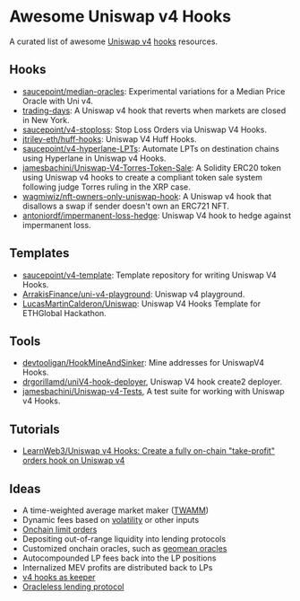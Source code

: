 # Awesome Uniswap v4 Hooks

A curated list of awesome [Uniswap v4](https://github.com/Uniswap/v4-core) [hooks](https://github.com/Uniswap/v4-periphery/tree/main/contracts/hooks) resources.

## Hooks

- [saucepoint/median-oracles](https://github.com/saucepoint/median-oracles): Experimental variations for a Median Price Oracle with Uni v4.
- [trading-days](https://github.com/horsefacts/trading-days): A Uniswap v4 hook that reverts when markets are closed in New York.
- [saucepoint/v4-stoploss](https://github.com/saucepoint/v4-stoploss): Stop Loss Orders via Uniswap V4 Hooks.
- [jtriley-eth/huff-hooks](https://github.com/jtriley-eth/huff-hooks): Uniswap V4 Huff Hooks.
- [saucepoint/v4-hyperlane-LPTs](https://github.com/saucepoint/v4-hyperlane-LPTs): Automate LPTs on destination chains using Hyperlane in Uniswap v4 Hooks.
- [jamesbachini/Uniswap-V4-Torres-Token-Sale](https://github.com/jamesbachini/Uniswap-V4-Torres-Token-Sale): A Solidity ERC20 token using Uniswap v4 hooks to create a compliant token sale system following judge Torres ruling in the XRP case.
- [wagmiwiz/nft-owners-only-uniswap-hook](https://github.com/wagmiwiz/nft-owners-only-uniswap-hook): A Uniswap v4 hook that disallows a swap if sender doesn't own an ERC721 NFT.
- [antoniordf/impermanent-loss-hedge](https://github.com/antoniordf/impermanent-loss-hedge): Uniswap V4 hook to hedge against impermanent loss.

## Templates

- [saucepoint/v4-template](https://github.com/saucepoint/v4-template): Template repository for writing Uniswap V4 Hooks.
- [ArrakisFinance/uni-v4-playground](https://github.com/ArrakisFinance/uni-v4-playground): Uniswap v4 playground.
- [LucasMartinCalderon/Uniswap](https://github.com/LucasMartinCalderon/Uniswap): Uniswap V4 Hooks Template for ETHGlobal Hackathon.

## Tools

- [devtooligan/HookMineAndSinker](https://github.com/devtooligan/HookMineAndSinker): Mine addresses for UniswapV4 Hooks.
- [drgorillamd/uniV4-hook-deployer](https://github.com/drgorillamd/uniV4-hook-deployer), Uniswap V4 hook create2 deployer.
- [jamesbachini/Uniswap-v4-Tests](https://github.com/jamesbachini/Uniswap-v4-Tests), A test suite for working with Uniswap v4 Hooks.

## Tutorials

- [LearnWeb3/Uniswap v4 Hooks: Create a fully on-chain "take-profit" orders hook on Uniswap v4](https://learnweb3.io/lessons/uniswap-v4-hooks-create-a-fully-on-chain-take-profit-orders-hook-on-uniswap-v4/)


## Ideas

- A time-weighted average market maker ([TWAMM](https://github.com/Uniswap/v4-periphery/blob/main/contracts/hooks/examples/TWAMM.sol))
- Dynamic fees based on [volatility](https://github.com/Uniswap/v4-periphery/blob/main/contracts/hooks/examples/VolatilityOracle.sol) or other inputs
- [Onchain limit orders](https://github.com/Uniswap/v4-periphery/blob/main/contracts/hooks/examples/LimitOrder.sol)
- Depositing out-of-range liquidity into lending protocols
- Customized onchain oracles, such as [geomean oracles](https://github.com/Uniswap/v4-periphery/blob/main/contracts/hooks/examples/GeomeanOracle.sol)
- Autocompounded LP fees back into the LP positions
- Internalized MEV profits are distributed back to LPs
- [v4 hooks as keeper](https://twitter.com/saucepoint/status/1686070429503676416)
- [Oracleless lending protocol](https://blog.instadapp.io/oracleless-lending-protocol-on-uniswap-v4/)
